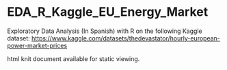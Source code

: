 # EDA_R_Kaggle_EU_Energy_Market

Exploratory Data Analysis (In Spanish) with R on the following Kaggle dataset: https://www.kaggle.com/datasets/thedevastator/hourly-european-power-market-prices


html knit document available for static viewing.
